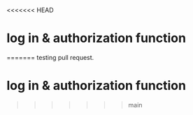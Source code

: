 <<<<<<< HEAD
# log in & authorization function

=======
testing pull request.
# log in & authorization function
>>>>>>> main

